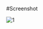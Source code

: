
#Screenshot

![1](https://user-images.githubusercontent.com/29962323/45980481-1a728780-c020-11e8-81b5-c46c55476e93.JPG)

